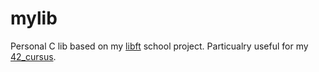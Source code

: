 # mylib

Personal C lib based on my [libft](https://github.com/antoineradix/42-cursus/1-libft) school project. Particualry useful for my [42_cursus](https://github.com/antoineradix/42-cursus). 


